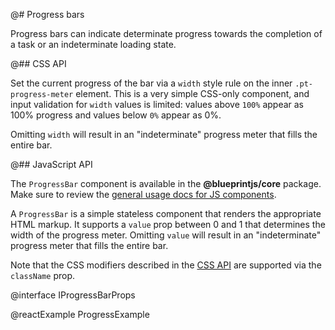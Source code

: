 @# Progress bars

Progress bars can indicate determinate progress towards the completion of a task or an indeterminate
loading state.

@## CSS API

Set the current progress of the bar via a `width` style rule on the inner `.pt-progress-meter`
element. This is a very simple CSS-only component, and input validation for `width` values is
limited: values above `100%` appear as 100% progress and values below `0%` appear as 0%.

Omitting `width` will result in an "indeterminate" progress meter that fills the entire bar.

@## JavaScript API

The `ProgressBar` component is available in the __@blueprintjs/core__ package.
Make sure to review the [general usage docs for JS components](#components.usage).

A `ProgressBar` is a simple stateless component that renders the appropriate HTML markup.
It supports a `value` prop between 0 and 1 that determines the width of the progress meter.
Omitting `value` will result in an "indeterminate" progress meter that fills the entire bar.

Note that the CSS modifiers described in the [CSS API](#components.progress.bar.css)
are supported via the `className` prop.

@interface IProgressBarProps

@reactExample ProgressExample
